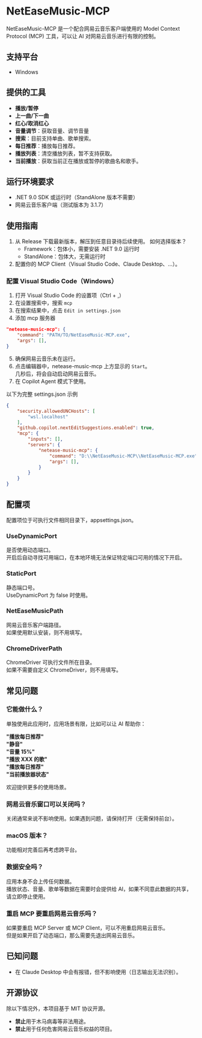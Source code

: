 # NetEaseMusic-MCP

NetEaseMusic-MCP 是一个配合网易云音乐客户端使用的 Model Context Protocol (MCP) 工具，可以让 AI 对网易云音乐进行有限的控制。

## 支持平台
- Windows

## 提供的工具

- **播放/暂停**
- **上一曲/下一曲**
- **红心/取消红心**
- **音量调节**：获取音量、调节音量
- **搜索**：目前支持单曲、歌单搜索。
- **每日推荐**：播放每日推荐。
- **播放列表**：清空播放列表，暂不支持获取。
- **当前播放**：获取当前正在播放或暂停的歌曲名和歌手。

## 运行环境要求

- .NET 9.0 SDK 或运行时（StandAlone 版本不需要）
- 网易云音乐客户端（测试版本为 3.1.7）

## 使用指南

1. 从 Release 下载最新版本，解压到任意目录待后续使用。
   如何选择版本？
   - Framework：包体小，需要安装 .NET 9.0 运行时
   - StandAlone：包体大，无需运行时
2. 配置你的 MCP Client（Visual Studio Code、Claude Desktop、...）。

### 配置 Visual Studio Code（Windows）

1. 打开 Visual Studio Code 的设置项（Ctrl + ,）
2. 在设置搜索中，搜索 `mcp`
3. 在搜索结果中，点击 `Edit in settings.json`
4. 添加 mcp 服务器
```JSON
"netease-music-mcp": {
    "command": "PATH/TO/NetEaseMusic-MCP.exe",
    "args": [],
}
```
5. 确保网易云音乐未在运行。
6. 点击编辑器中，netease-music-mcp 上方显示的 `Start`。<br/>
   几秒后，将会自动启动网易云音乐。
7. 在 Copilot Agent 模式下使用。

以下为完整 settings.json 示例
```JSON
{
    "security.allowedUNCHosts": [
        "wsl.localhost"
    ],
    "github.copilot.nextEditSuggestions.enabled": true,
    "mcp": {
        "inputs": [],
        "servers": {
            "netease-music-mcp": {
                "command": "D:\\NetEaseMusic-MCP\\NetEaseMusic-MCP.exe",
                "args": [],
            }
        }
    }
}
```

## 配置项

配置项位于可执行文件相同目录下，appsettings.json。

### UseDynamicPort

是否使用动态端口。<br/>
开启后自动寻找可用端口，在本地环境无法保证特定端口可用的情况下开启。

### StaticPort

静态端口号。<br/>
UseDynamicPort 为 false 时使用。

### NetEaseMusicPath

网易云音乐客户端路径。<br/>
如果使用默认安装，则不用填写。

### ChromeDriverPath

ChromeDriver 可执行文件所在目录。<br/>
如果不需要自定义 ChromeDriver，则不用填写。

## 常见问题

### 它能做什么？

单独使用此应用时，应用场景有限，比如可以让 AI 帮助你：

**"播放每日推荐"**<br/>
**"静音"**<br/>
**"音量 15%"**<br/>
**"播放 XXX 的歌"**<br/>
**"播放每日推荐"**<br/>
**"当前播放器状态"**<br/>

欢迎提供更多的使用场景。

### 网易云音乐窗口可以关闭吗？

关闭通常来说不影响使用。如果遇到问题，请保持打开（无需保持前台）。

### macOS 版本？

功能相对完善后再考虑跨平台。

### 数据安全吗？

应用本身不会上传任何数据。<br/>
播放状态、音量、歌单等数据在需要时会提供给 AI，如果不同意此数据的共享，请立即停止使用。

### 重启 MCP 要重启网易云音乐吗？

如果要重启 MCP Server 或 MCP Client，可以不用重启网易云音乐。<br/>
但是如果开启了动态端口，那么需要先退出网易云音乐。

## 已知问题

- 在 Claude Desktop 中会有报错，但不影响使用（日志输出无法识别）。

## 开源协议

除以下情况外，本项目基于 MIT 协议开源。
- **禁止**用于木马病毒等非法用途。
- **禁止**用于任何危害网易云音乐权益的项目。
